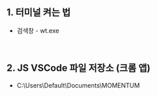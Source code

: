 ## 1. 터미널 켜는 법
* 검색창 - wt.exe

<br>

## 2. JS VSCode 파일 저장소 (크롬 앱)
* C:\Users\Default\Documents\MOMENTUM
